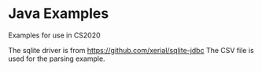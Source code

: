 # Java Examples
Examples for use in CS2020

The sqlite driver is from https://github.com/xerial/sqlite-jdbc
The CSV file is used for the parsing example.